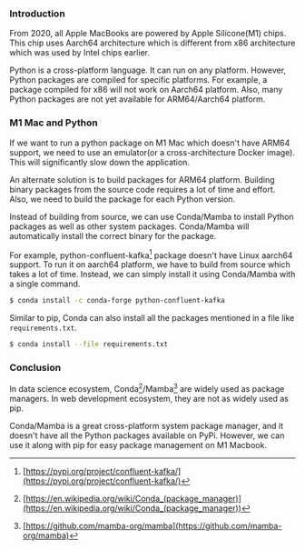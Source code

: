 <!--
.. title: Using Conda/Mamba with Python Pip on M1 Mac
.. slug: using-conda-mamba-instead-of-pip-on-m1-mac
.. date: 2023-02-28 01:01:01 UTC+05:30
.. tags: python, macbook
.. category: programming
.. link:
.. description:
.. type: text
-->

### Introduction

From 2020, all Apple MacBooks are powered by Apple Silicone(M1) chips. This chip uses Aarch64 architecture which is different from x86 architecture which was used by Intel chips earlier.

Python is a cross-platform language. It can run on any platform. However, Python packages are compiled for specific platforms. For example, a package compiled for x86 will not work on  Aarch64 platform. Also, many Python packages are not yet available for ARM64/Aarch64 platform.

### M1 Mac and Python

If we want to run a python package on M1 Mac which doesn't have ARM64 support, we need to use an emulator(or a cross-architecture Docker image). This will significantly slow down the application.

An alternate solution is to build packages for ARM64 platform. Building binary packages from the source code requires a lot of time and effort. Also, we need to build the package for each Python version.

Instead of building from source, we can use Conda/Mamba to install Python packages as well as other system packages. Conda/Mamba will automatically install the correct binary for the package.

For example, python-confluent-kafka[^confluent-kafka] package doesn't have Linux aarch64 support. To run it on aarch64 platform, we have to build from source which takes a lot of time. Instead, we can simply install it using Conda/Mamba with a single command.

```sh
$ conda install -c conda-forge python-confluent-kafka
```

Similar to pip, Conda can also install all the packages mentioned in a file like `requirements.txt`.

```sh
$ conda install --file requirements.txt
```

### Conclusion

In data science ecosystem, Conda[^conda]/Mamba[^mamba] are widely used as package managers. In web development ecosystem, they are not as widely used as pip.

Conda/Mamba is a great cross-platform system package manager, and it doesn't have all the Python packages available on PyPi. However, we can use it along with pip for easy package management on M1 Macbook.


[^conda]: [https://en.wikipedia.org/wiki/Conda_(package_manager)](https://en.wikipedia.org/wiki/Conda_(package_manager))

[^mamba]: [https://github.com/mamba-org/mamba](https://github.com/mamba-org/mamba)

[^confluent-kafka]: [https://pypi.org/project/confluent-kafka/](https://pypi.org/project/confluent-kafka/)
